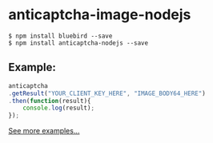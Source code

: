 # anticaptcha-image-nodejs

```
$ npm install bluebird --save
$ npm install anticaptcha-nodejs --save
```
## Example: 
```js
anticaptcha
.getResult("YOUR_CLIENT_KEY_HERE", "IMAGE_BODY64_HERE")
.then(function(result){
	console.log(result);
});
```
[See more examples...](https://github.com/albinojunior/anticaptcha-image-nodejs/blob/master/example.js)
